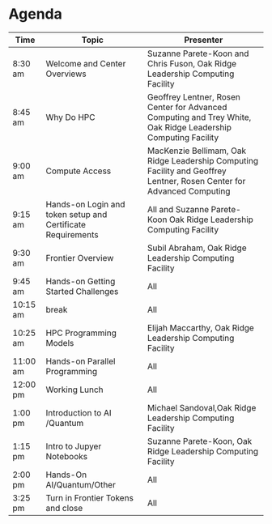 # Agenda

| Time     | Topic                                    | Presenter                                                                 |
|----------|------------------------------------------|---------------------------------------------------------------------------|
| 8:30 am  | Welcome  and Center Overviews            | Suzanne Parete-Koon and Chris Fuson, Oak Ridge Leadership Computing Facility  |
| 8:45 am | Why Do HPC                                | Geoffrey Lentner, Rosen Center for Advanced Computing and Trey White, Oak Ridge Leadership Computing Facility  |
| 9:00 am | Compute Access                           |    MacKenzie Bellimam, Oak Ridge Leadership Computing Facility and Geoffrey Lentner, Rosen Center for Advanced Computing    |
| 9:15 am | Hands-on Login and token setup and Certificate Requirements  | All and Suzanne Parete-Koon Oak Ridge Leadership Computing Facility  |
| 9:30 am  | Frontier Overview                        | Subil Abraham, Oak Ridge Leadership Computing Facility  |
| 9:45 am  | Hands-on Getting Started Challenges      | All                                                           |
| 10:15 am | break                                    | All  |                                                              
| 10:25 am | HPC Programming Models                   | Elijah Maccarthy, Oak Ridge Leadership Computing Facility      |
| 11:00 am  | Hands-on Parallel Programming            | All                                                      |
| 12:00 pm  | Working Lunch                            | All                                                           |
| 1:00 pm  | Introduction to AI /Quantum               | Michael Sandoval,Oak Ridge Leadership Computing Facility       |
| 1:15 pm  | Intro to Jupyer Notebooks                 | Suzanne Parete-Koon, Oak Ridge Leadership Computing Facility  | 
|2:00 pm   | Hands-On AI/Quantum/Other                 | All                                                           | 
|3:25 pm   | Turn in Frontier Tokens and close          | All                                                           |
